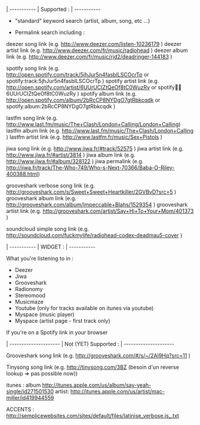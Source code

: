 | -----------
| Supported :
| -----------

- "standard" keyword search (artist, album, song, etc ...)

- Permalink search including :

deezer song link (e.g. http://www.deezer.com/listen-10236179 )
deezer artist link (e.g. http://www.deezer.com/fr/music/radiohead )
deezer album link (e.g. http://www.deezer.com/fr/music/rjd2/deadringer-144183 )

spotify song link (e.g. http://open.spotify.com/track/5jhJur5n4fasblLSCOcrTp
                    or  spotify:track:5jhJur5n4fasblLSCOcrTp )
spotify artist link (e.g. http://open.spotify.com/artist/6UUrUCIZtQeOf8tC0WuzRy
                    or  spotify:artist:6UUrUCIZtQeOf8tC0WuzRy )
spotify album link (e.g. http://open.spotify.com/album/2bRcCP8NYDgO7gtRbkcqdk
                    or   spotify:album:2bRcCP8NYDgO7gtRbkcqdk )

lastfm song link (e.g. http://www.last.fm/music/The+Clash/London+Calling/London+Calling)
lastfm album link (e.g. http://www.last.fm/music/The+Clash/London+Calling )
lastfm artist link (e.g. http://www.lastfm.fr/music/Sex+Pistols )

jiwa song link (e.g. http://www.jiwa.fr/#track/52575 )
jiwa artist link (e.g. http://www.jiwa.fr/#artist/3814 )
jiwa album link (e.g. http://www.jiwa.fr/#album/328122 )
jiwa permalink (e.g. http://jiwa.fr/track/The-Who-749/Who-s-Next-70366/Baba-O-Riley-400388.html)

grooveshark verbose song link (e.g. http://grooveshark.com/s/Sweet+Sweet+Heartkiller/2GVBvD?src=5 )
grooveshark album link (e.g. http://grooveshark.com/album/Impeccable+Blahs/1529354 )
grooveshark artist link (e.g. http://grooveshark.com/artist/Say+Hi+To+Your+Mom/401373 )

soundcloud simple song link (e.g. http://soundcloud.com/fuckmylife/radiohead-codex-deadmau5-cover )

| -----------
|   WIDGET  :
| -----------

What you're listening to in :
- Deezer
- Jiwa
- Grooveshark
- Radionomy
- Stereomood
- Musicmaze
- Youtube (only for tracks available on itunes via youtube)
- Myspace (music player)
- Myspace (artist page - first track only)

If you're on a Spotify link in your browser

| ---------------------
| Not (YET) Supported :
| ---------------------

Grooveshark song link (e.g. http://grooveshark.com/#/s/~/2AI9Hq?src=11 )

Tinysong song link (e.g. http://tinysong.com/3BZ (besoin d'un reverse lookup => pas possible now))

itunes :
album
http://itunes.apple.com/us/album/say-yeah-single/id271501530
artist:
http://itunes.apple.com/us/artist/mac-miller/id419944559

ACCENTS :
http://semplicewebsites.com/sites/default/files/latinise_verbose.js_.txt
